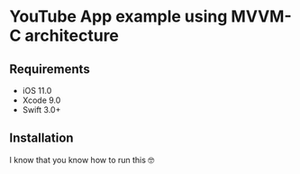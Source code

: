 # YouTube App example using MVVM-C architecture

## Requirements

- iOS 11.0
- Xcode 9.0
- Swift 3.0+

## Installation

I know that you know how to run this 🤓
